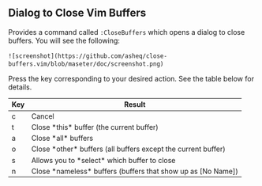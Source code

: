 ## Dialog to Close Vim Buffers

Provides a command called `:CloseBuffers` which opens a dialog to close buffers. You will see the following:

    ![screenshot](https://github.com/asheq/close-buffers.vim/blob/maseter/doc/screenshot.png)

Press the key corresponding to your desired action. See the table below
for details.

<table>
    <thead>
        <th>Key</th>
        <th>Result</th>
    </thead>
    <tbody>
    <tr>
        <td>c</td>
        <td>Cancel</td>
    </tr>
    <tr>
        <td>t</td>
        <td>Close *this* buffer (the current buffer)</td>
    </tr>
    <tr>
        <td>a</td>
        <td>Close *all* buffers</td>
    </tr>
    <tr>
        <td>o</td>
        <td>Close *other* buffers (all buffers except the current buffer)</td>
    </tr>
    <tr>
        <td>s</td>
        <td>Allows you to *select* which buffer to close</td>
    </tr>
    <tr>
        <td>n</td>
        <td>Close *nameless* buffers (buffers that show up as [No Name])</td>
    </tr>
    </tbody>
</table>
